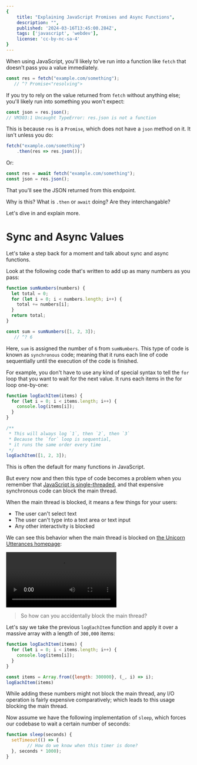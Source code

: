 ```yaml
---
{
	title: "Explaining JavaScript Promises and Async Functions",
	description: "",
	published: '2024-03-16T13:45:00.284Z',
	tags: ['javascript', 'webdev'],
	license: 'cc-by-nc-sa-4'
}
---
```


When using JavaScript, you'll likely to've run into a function like `fetch` that doesn't pass you a value immediately.

```javascript
const res = fetch("example.com/something");
   // ^? Promise<"resolving">
```

If you try to rely on the value returned from `fetch` without anything else; you'll likely run into something you won't expect:

```javascript
const json = res.json();
// VM303:1 Uncaught TypeError: res.json is not a function
```

This is because `res` is a `Promise`, which does not have a `json` method on it. It isn't unless you do:

```javascript
fetch("example.com/something")
    .then(res => res.json());
```

Or:

```javascript
const res = await fetch("example.com/something");
const json = res.json();
```

That you'll see the JSON returned from this endpoint.

Why is this? What is `.then` or `await` doing? Are they interchangable?

Let's dive in and explain more.

# Sync and Async Values

Let's take a step back for a moment and talk about sync and async functions. 

Look at the following code that's written to add up as many numbers as you pass:

```javascript
function sumNumbers(numbers) {
  let total = 0;
  for (let i = 0; i < numbers.length; i++) {
    total += numbers[i];
  }
  return total;
}

const sum = sumNumbers([1, 2, 3]);
   // ^? 6
```

Here, `sum` is assigned the number of `6` from `sumNumbers`. This type of code is known as `synchronous` code; meaning that it runs each line of code sequentially until the execution of the code is finished.

For example, you don't have to use any kind of special syntax to tell the `for` loop that you want to wait for the next value. It runs each items in the for loop one-by-one:

``` javascript
function logEachItem(items) {
  for (let i = 0; i < items.length; i++) {
    console.log(items[i]);
  }
}

/**
 * This will always log `1`, then `2`, then `3`
 * Because the `for` loop is sequential, 
 * it runs the same order every time
 */
logEachItem([1, 2, 3]);
```

This is often the default for many functions in JavaScript.

But every now and then this type of code becomes a problem when you remember that [JavaScript is single-threaded](https://www.youtube.com/watch?v=8aGhZQkoFbQ), and that expensive synchronous code can block the main thread.

When the main thread is blocked, it means a few things for your users: 

- The user can't select text
- The user can't type into a text area or text input
- Any other interactivity is blocked

We can see this behavior when the main thread is blocked on [the Unicorn Utterances homepage](https://unicorn-utterances.com):

<video src="./blocked_main_thread.mp4" title=""></video>

>  So how can you accidentally block the main thread?

Let's say we take the previous `logEachItem` function and apply it over a massive array with a length of `300,000` items:

```javascript
function logEachItem(items) {
  for (let i = 0; i < items.length; i++) {
    console.log(items[i]);
  }
}

const items = Array.from({length: 300000}, (_, i) => i);
logEachItem(items)
```

While adding these numbers might not block the main thread, any I/O operation is fairly expensive comparatively; which leads to this usage blocking the main thread.



















Now assume we have the following implementation of `sleep`, which forces our codebase to wait a certain number of seconds:

```javascript
function sleep(seconds) {
  setTimeout(() => {
		// How do we know when this timer is done?
  }, seconds * 1000);
}
```

